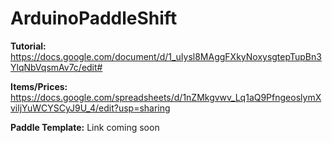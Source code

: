 # ArduinoPaddleShift

**Tutorial:** https://docs.google.com/document/d/1_uIysl8MAggFXkyNoxysgtepTupBn3YlqNbVqsmAv7c/edit#

**Items/Prices:** https://docs.google.com/spreadsheets/d/1nZMkgvwv_Lq1aQ9PfngeoslymXviljYuWCYSCyJ9U_4/edit?usp=sharing

**Paddle Template:** Link coming soon
